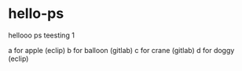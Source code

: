 # hello-ps
hellooo ps teesting 1

a for apple (eclip)
b for balloon (gitlab)
c for crane (gitlab)
d for doggy (eclip)